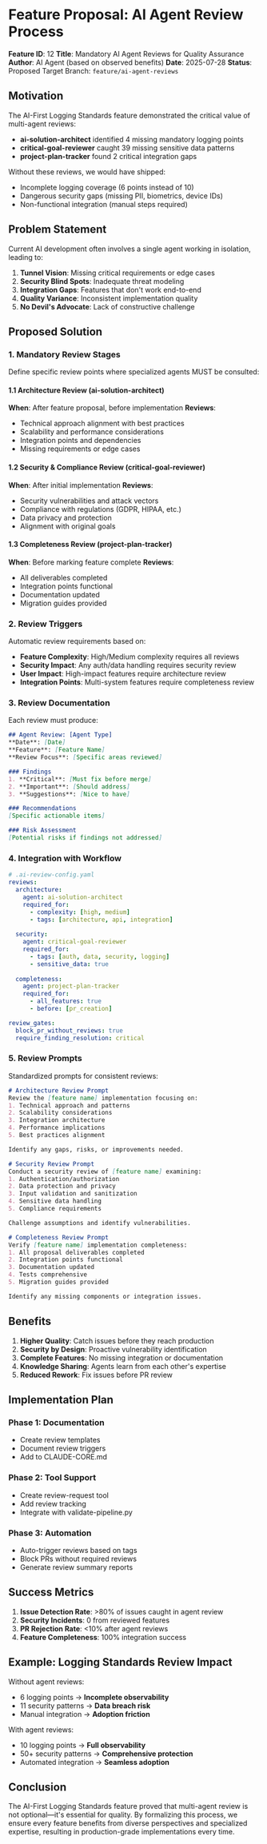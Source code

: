 # Feature Proposal: AI Agent Review Process

**Feature ID**: 12
**Title**: Mandatory AI Agent Reviews for Quality Assurance
**Author**: AI Agent (based on observed benefits)
**Date**: 2025-07-28
**Status**: Proposed
Target Branch: `feature/ai-agent-reviews`

## Motivation

The AI-First Logging Standards feature demonstrated the critical value of multi-agent reviews:
- **ai-solution-architect** identified 4 missing mandatory logging points
- **critical-goal-reviewer** caught 39 missing sensitive data patterns
- **project-plan-tracker** found 2 critical integration gaps

Without these reviews, we would have shipped:
- Incomplete logging coverage (6 points instead of 10)
- Dangerous security gaps (missing PII, biometrics, device IDs)
- Non-functional integration (manual steps required)

## Problem Statement

Current AI development often involves a single agent working in isolation, leading to:
1. **Tunnel Vision**: Missing critical requirements or edge cases
2. **Security Blind Spots**: Inadequate threat modeling
3. **Integration Gaps**: Features that don't work end-to-end
4. **Quality Variance**: Inconsistent implementation quality
5. **No Devil's Advocate**: Lack of constructive challenge

## Proposed Solution

### 1. Mandatory Review Stages

Define specific review points where specialized agents MUST be consulted:

#### 1.1 Architecture Review (ai-solution-architect)
**When**: After feature proposal, before implementation
**Reviews**:
- Technical approach alignment with best practices
- Scalability and performance considerations
- Integration points and dependencies
- Missing requirements or edge cases

#### 1.2 Security & Compliance Review (critical-goal-reviewer)
**When**: After initial implementation
**Reviews**:
- Security vulnerabilities and attack vectors
- Compliance with regulations (GDPR, HIPAA, etc.)
- Data privacy and protection
- Alignment with original goals

#### 1.3 Completeness Review (project-plan-tracker)
**When**: Before marking feature complete
**Reviews**:
- All deliverables completed
- Integration points functional
- Documentation updated
- Migration guides provided

### 2. Review Triggers

Automatic review requirements based on:
- **Feature Complexity**: High/Medium complexity requires all reviews
- **Security Impact**: Any auth/data handling requires security review
- **User Impact**: High-impact features require architecture review
- **Integration Points**: Multi-system features require completeness review

### 3. Review Documentation

Each review must produce:
```markdown
## Agent Review: [Agent Type]
**Date**: [Date]
**Feature**: [Feature Name]
**Review Focus**: [Specific areas reviewed]

### Findings
1. **Critical**: [Must fix before merge]
2. **Important**: [Should address]
3. **Suggestions**: [Nice to have]

### Recommendations
[Specific actionable items]

### Risk Assessment
[Potential risks if findings not addressed]
```

### 4. Integration with Workflow

```yaml
# .ai-review-config.yaml
reviews:
  architecture:
    agent: ai-solution-architect
    required_for:
      - complexity: [high, medium]
      - tags: [architecture, api, integration]
    
  security:
    agent: critical-goal-reviewer
    required_for:
      - tags: [auth, data, security, logging]
      - sensitive_data: true
    
  completeness:
    agent: project-plan-tracker
    required_for:
      - all_features: true
      - before: [pr_creation]

review_gates:
  block_pr_without_reviews: true
  require_finding_resolution: critical
```

### 5. Review Prompts

Standardized prompts for consistent reviews:

```markdown
# Architecture Review Prompt
Review the [feature name] implementation focusing on:
1. Technical approach and patterns
2. Scalability considerations
3. Integration architecture
4. Performance implications
5. Best practices alignment

Identify any gaps, risks, or improvements needed.

# Security Review Prompt
Conduct a security review of [feature name] examining:
1. Authentication/authorization
2. Data protection and privacy
3. Input validation and sanitization
4. Sensitive data handling
5. Compliance requirements

Challenge assumptions and identify vulnerabilities.

# Completeness Review Prompt
Verify [feature name] implementation completeness:
1. All proposal deliverables completed
2. Integration points functional
3. Documentation updated
4. Tests comprehensive
5. Migration guides provided

Identify any missing components or integration issues.
```

## Benefits

1. **Higher Quality**: Catch issues before they reach production
2. **Security by Design**: Proactive vulnerability identification
3. **Complete Features**: No missing integration or documentation
4. **Knowledge Sharing**: Agents learn from each other's expertise
5. **Reduced Rework**: Fix issues before PR review

## Implementation Plan

### Phase 1: Documentation
- Create review templates
- Document review triggers
- Add to CLAUDE-CORE.md

### Phase 2: Tool Support
- Create review-request tool
- Add review tracking
- Integrate with validate-pipeline.py

### Phase 3: Automation
- Auto-trigger reviews based on tags
- Block PRs without required reviews
- Generate review summary reports

## Success Metrics

1. **Issue Detection Rate**: >80% of issues caught in agent review
2. **Security Incidents**: 0 from reviewed features
3. **PR Rejection Rate**: <10% after agent reviews
4. **Feature Completeness**: 100% integration success

## Example: Logging Standards Review Impact

Without agent reviews:
- 6 logging points → **Incomplete observability**
- 11 security patterns → **Data breach risk**
- Manual integration → **Adoption friction**

With agent reviews:
- 10 logging points → **Full observability**
- 50+ security patterns → **Comprehensive protection**
- Automated integration → **Seamless adoption**

## Conclusion

The AI-First Logging Standards feature proved that multi-agent review is not optional—it's essential for quality. By formalizing this process, we ensure every feature benefits from diverse perspectives and specialized expertise, resulting in production-grade implementations every time.